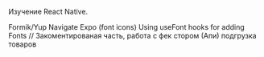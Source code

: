 Изучение React Native.

Formik/Yup
Navigate
Expo (font icons) Using useFont hooks for adding Fonts
// Закоментированая часть, работа с фек стором (Апи) подгрузка товаров
